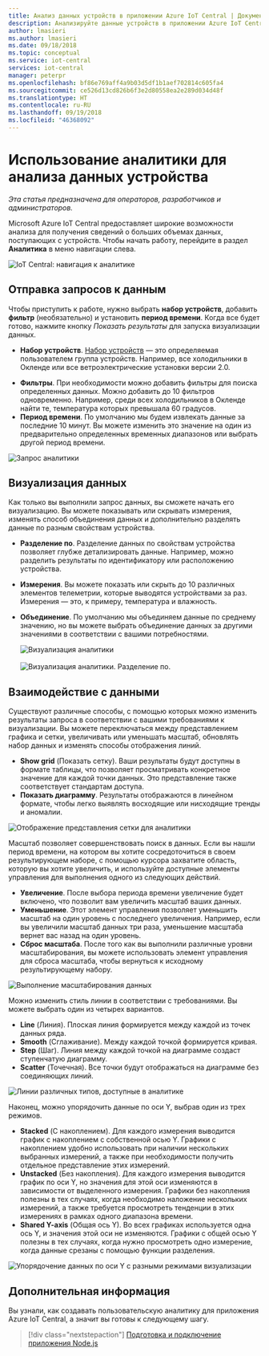 ```yaml
---
title: Анализ данных устройств в приложении Azure IoT Central | Документы Майкрософт
description: Анализируйте данные устройств в приложении Azure IoT Central.
author: lmasieri
ms.author: lmasieri
ms.date: 09/18/2018
ms.topic: conceptual
ms.service: iot-central
services: iot-central
manager: peterpr
ms.openlocfilehash: bf86e769aff4a9b03d5df1b1aef702814c605fa4
ms.sourcegitcommit: ce526d13cd826b6f3e2d80558ea2e289d034d48f
ms.translationtype: HT
ms.contentlocale: ru-RU
ms.lasthandoff: 09/19/2018
ms.locfileid: "46368092"
---
```

# <a name="how-to-use-analytics-to-analyze-your-device-data"></a>Использование аналитики для анализа данных устройства


*Эта статья предназначена для операторов, разработчиков и администраторов.*


Microsoft Azure IoT Central предоставляет широкие возможности анализа для получения сведений о больших объемах данных, поступающих с устройств. Чтобы начать работу, перейдите в раздел **Аналитика** в меню навигации слева. 

  ![IoT Central: навигация к аналитике](media\howto-create-analytics\analytics-navigation.png)

## <a name="querying-your-data"></a>Отправка запросов к данным

Чтобы приступить к работе, нужно выбрать **набор устройств**, добавить **фильтр** (необязательно) и установить **период времени**. Когда все будет готово, нажмите кнопку *Показать результаты* для запуска визуализации данных.


* **Набор устройств**. [Набор устройств](howto-use-device-sets.md) — это определяемая пользователем группа устройств. Например, все холодильники в Окленде или все ветроэлектрические установки версии 2.0.

<!---
to-do: confirm if 10 is the max number of filters
to-do: do we need to explain how fiters work?
--->

* **Фильтры**. При необходимости можно добавить фильтры для поиска определенных данных. Можно добавить до 10 фильтров одновременно. Например, среди всех холодильников в Окленде найти те, температура которых превышала 60 градусов. 
* **Период времени**. По умолчанию мы будем извлекать данные за последние 10 минут. Вы можете изменить это значение на один из предварительно определенных временных диапазонов или выбрать другой период времени. 

 ![Запрос аналитики](media\howto-create-analytics\analytics-query.png)

## <a name="visualizing-your-data"></a>Визуализация данных

Как только вы выполнили запрос данных, вы сможете начать его визуализацию. Вы можете показывать или скрывать измерения, изменять способ объединения данных и дополнительно разделять данные по разным свойствам устройства.  

* **Разделение по**. Разделение данных по свойствам устройства позволяет глубже детализировать данные. Например, можно разделить результаты по идентификатору или расположению устройства.
<!---
to-do: confirm if 10 is the max number of measurements
--->
* **Измерения**. Вы можете показать или скрыть до 10 различных элементов телеметрии, которые выводятся устройствами за раз. Измерения — это, к примеру, температура и влажность. 
* **Объединение**. По умолчанию мы объединяем данные по среднему значению, но вы можете выбрать объединение данных за другими значениями в соответствии с вашими потребностями. 

   ![Визуализация аналитики](media\howto-create-analytics\analytics-visualize.png) <br/><br/>
   ![Визуализация аналитики. Разделение по.](media\howto-create-analytics\analytics-splitby.png)

## <a name="interacting-with-your-data"></a>Взаимодействие с данными

Существуют различные способы, с помощью которых можно изменить результаты запроса в соответствии с вашими требованиями к визуализации. Вы можете переключаться между представлением графика и сетки, увеличивать или уменьшать масштаб, обновлять набор данных и изменять способы отображения линий.

* **Show grid** (Показать сетку). Ваши результаты будут доступны в формате таблицы, что позволяет просматривать конкретное значение для каждой точки данных. Это представление также соответствует стандартам доступа. 
* **Показать диаграмму**. Результаты отображаются в линейном формате, чтобы легко выявлять восходящие или нисходящие тренды и аномалии. 

 ![Отображение представления сетки для аналитики](media\howto-create-analytics\analytics-showgrid.png)

Масштаб позволяет совершенствовать поиск в данных. Если вы нашли период времени, на котором вы хотите сосредоточиться в своем результирующем наборе, с помощью курсора захватите область, которую вы хотите увеличить, и используйте доступные элементы управления для выполнения одного из следующих действий.
* **Увеличение**. После выбора периода времени увеличение будет включено, что позволит вам увеличить масштаб ваших данных.
* **Уменьшение**. Этот элемент управления позволяет уменьшить масштаб на один уровень с последнего увеличения. Например, если вы увеличили масштаб данных три раза, уменьшение масштаба вернет вас назад на один уровень.
* **Сброс масштаба**. После того как вы выполнили различные уровни масштабирования, вы можете использовать элемент управления для сброса масштаба, чтобы вернуться к исходному результирующему набору. 

 ![Выполнение масштабирования данных](media\howto-create-analytics\analytics-zoom.png)


Можно изменить стиль линии в соответствии с требованиями. Вы можете выбрать один из четырех вариантов.
* **Line** (Линия). Плоская линия формируется между каждой из точек данных ряда. 
* **Smooth** (Сглаживание). Между каждой точкой формируется кривая.
* **Step** (Шаг). Линия между каждой точкой на диаграмме создаст ступенчатую диаграмму.
* **Scatter** (Точечная). Все точки будут отображаться на диаграмме без соединяющих линий. 

 ![Линии различных типов, доступные в аналитике](media\howto-create-analytics\analytics-linetypes.png)

Наконец, можно упорядочить данные по оси Y, выбрав один из трех режимов.

* **Stacked** (С накоплением). Для каждого измерения выводится график с накоплением с собственной осью Y. Графики с накоплением удобно использовать при наличии нескольких выбранных измерений, а также при необходимости получить отдельное представление этих измерений.
* **Unstacked** (Без накопления). Для каждого измерения выводится график по оси Y, но значения для этой оси изменяются в зависимости от выделенного измерения. Графики без накопления полезны в тех случаях, когда необходимо наложение нескольких измерений, а также требуется просмотреть тенденции в этих измерениях в рамках одного диапазона времени.
* **Shared Y-axis** (Общая ось Y). Во всех графиках используется одна ось Y, и значения этой оси не изменяются. Графики с общей осью Y полезны в тех случаях, когда нужно просмотреть одно измерение, когда данные срезаны с помощью функции разделения.

 ![Упорядочение данных по оси Y с разными режимами визуализации](media\howto-create-analytics\analytics-yaxis.png)

## <a name="next-steps"></a>Дополнительная информация

Вы узнали, как создавать пользовательскую аналитику для приложения Azure IoT Central, а значит вы готовы к следующему шагу.

> [!div class="nextstepaction"]
> [Подготовка и подключение приложения Node.js](howto-connect-nodejs.md)